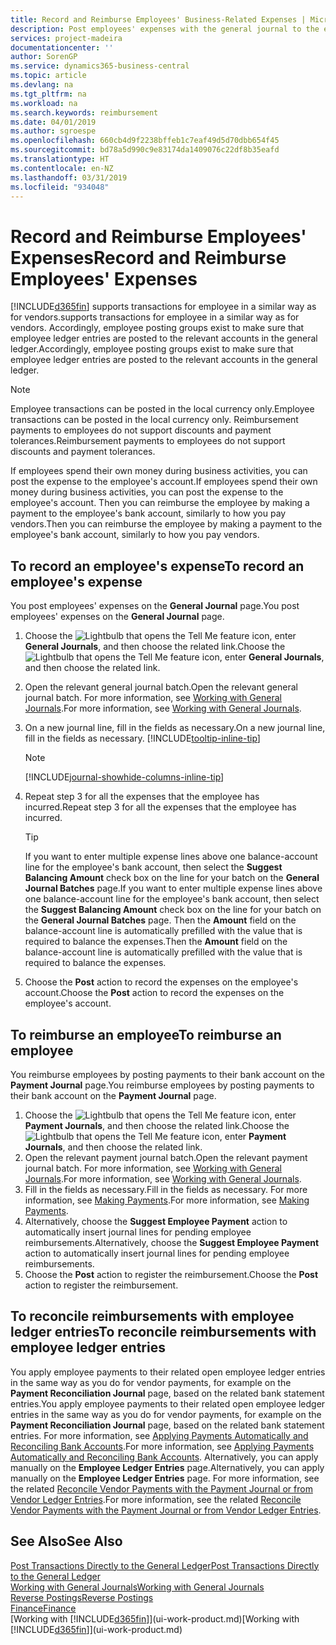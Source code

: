 ```yaml
---
title: Record and Reimburse Employees' Business-Related Expenses | Microsoft Docs
description: Post employees' expenses with the general journal to the employee's account and later post a payment to the employee's bank account to reimburse for the business-related expense.
services: project-madeira
documentationcenter: ''
author: SorenGP
ms.service: dynamics365-business-central
ms.topic: article
ms.devlang: na
ms.tgt_pltfrm: na
ms.workload: na
ms.search.keywords: reimbursement
ms.date: 04/01/2019
ms.author: sgroespe
ms.openlocfilehash: 660cb4d9f2238bffeb1c7eaf49d5d70dbb654f45
ms.sourcegitcommit: bd78a5d990c9e83174da1409076c22df8b35eafd
ms.translationtype: HT
ms.contentlocale: en-NZ
ms.lasthandoff: 03/31/2019
ms.locfileid: "934048"
---
```

# <a name="record-and-reimburse-employees-expenses"></a><span data-ttu-id="e2f0b-103">Record and Reimburse Employees' Expenses</span><span class="sxs-lookup"><span data-stu-id="e2f0b-103">Record and Reimburse Employees' Expenses</span></span>
[!INCLUDE[d365fin](includes/d365fin_md.md)] <span data-ttu-id="e2f0b-104">supports transactions for employee in a similar way as for vendors.</span><span class="sxs-lookup"><span data-stu-id="e2f0b-104">supports transactions for employee in a similar way as for vendors.</span></span> <span data-ttu-id="e2f0b-105">Accordingly, employee posting groups exist to make sure that employee ledger entries are posted to the relevant accounts in the general ledger.</span><span class="sxs-lookup"><span data-stu-id="e2f0b-105">Accordingly, employee posting groups exist to make sure that employee ledger entries are posted to the relevant accounts in the general ledger.</span></span>

> [!NOTE]  
> <span data-ttu-id="e2f0b-106">Employee transactions can be posted in the local currency only.</span><span class="sxs-lookup"><span data-stu-id="e2f0b-106">Employee transactions can be posted in the local currency only.</span></span> <span data-ttu-id="e2f0b-107">Reimbursement payments to employees do not support discounts and payment tolerances.</span><span class="sxs-lookup"><span data-stu-id="e2f0b-107">Reimbursement payments to employees do not support discounts and payment tolerances.</span></span>

<span data-ttu-id="e2f0b-108">If employees spend their own money during business activities, you can post the expense to the employee's account.</span><span class="sxs-lookup"><span data-stu-id="e2f0b-108">If employees spend their own money during business activities, you can post the expense to the employee's account.</span></span> <span data-ttu-id="e2f0b-109">Then you can reimburse the employee by making a payment to the employee's bank account, similarly to how you pay vendors.</span><span class="sxs-lookup"><span data-stu-id="e2f0b-109">Then you can reimburse the employee by making a payment to the employee's bank account, similarly to how you pay vendors.</span></span>

## <a name="to-record-an-employees-expense"></a><span data-ttu-id="e2f0b-110">To record an employee's expense</span><span class="sxs-lookup"><span data-stu-id="e2f0b-110">To record an employee's expense</span></span>
<span data-ttu-id="e2f0b-111">You post employees' expenses on the **General Journal** page.</span><span class="sxs-lookup"><span data-stu-id="e2f0b-111">You post employees' expenses on the **General Journal** page.</span></span>
1. <span data-ttu-id="e2f0b-112">Choose the ![Lightbulb that opens the Tell Me feature](media/ui-search/search_small.png "Tell me what you want to do") icon, enter **General Journals**, and then choose the related link.</span><span class="sxs-lookup"><span data-stu-id="e2f0b-112">Choose the ![Lightbulb that opens the Tell Me feature](media/ui-search/search_small.png "Tell me what you want to do") icon, enter **General Journals**, and then choose the related link.</span></span>
2. <span data-ttu-id="e2f0b-113">Open the relevant general journal batch.</span><span class="sxs-lookup"><span data-stu-id="e2f0b-113">Open the relevant general journal batch.</span></span> <span data-ttu-id="e2f0b-114">For more information, see [Working with General Journals](ui-work-general-journals.md).</span><span class="sxs-lookup"><span data-stu-id="e2f0b-114">For more information, see [Working with General Journals](ui-work-general-journals.md).</span></span>
3. <span data-ttu-id="e2f0b-115">On a new journal line, fill in the fields as necessary.</span><span class="sxs-lookup"><span data-stu-id="e2f0b-115">On a new journal line, fill in the fields as necessary.</span></span> [!INCLUDE[tooltip-inline-tip](includes/tooltip-inline-tip_md.md)]    

    > [!NOTE]
    > [!INCLUDE[journal-showhide-columns-inline-tip](includes/journal-showhide-columns-inline-tip.md)]
4. <span data-ttu-id="e2f0b-116">Repeat step 3 for all the expenses that the employee has incurred.</span><span class="sxs-lookup"><span data-stu-id="e2f0b-116">Repeat step 3 for all the expenses that the employee has incurred.</span></span>

    > [!TIP]  
    > <span data-ttu-id="e2f0b-117">If you want to enter multiple expense lines above one balance-account line for the employee's bank account, then select the **Suggest Balancing Amount** check box on the line for your batch on the **General Journal Batches** page.</span><span class="sxs-lookup"><span data-stu-id="e2f0b-117">If you want to enter multiple expense lines above one balance-account line for the employee's bank account, then select the **Suggest Balancing Amount** check box on the line for your batch on the **General Journal Batches** page.</span></span> <span data-ttu-id="e2f0b-118">Then the **Amount** field on the balance-account line is automatically prefilled with the value that is required to balance the expenses.</span><span class="sxs-lookup"><span data-stu-id="e2f0b-118">Then the **Amount** field on the balance-account line is automatically prefilled with the value that is required to balance the expenses.</span></span>
5. <span data-ttu-id="e2f0b-119">Choose the **Post** action to record the expenses on the employee's account.</span><span class="sxs-lookup"><span data-stu-id="e2f0b-119">Choose the **Post** action to record the expenses on the employee's account.</span></span>

## <a name="to-reimburse-an-employee"></a><span data-ttu-id="e2f0b-120">To reimburse an employee</span><span class="sxs-lookup"><span data-stu-id="e2f0b-120">To reimburse an employee</span></span>
<span data-ttu-id="e2f0b-121">You reimburse employees by posting payments to their bank account on the **Payment Journal** page.</span><span class="sxs-lookup"><span data-stu-id="e2f0b-121">You reimburse employees by posting payments to their bank account on the **Payment Journal** page.</span></span>
1. <span data-ttu-id="e2f0b-122">Choose the ![Lightbulb that opens the Tell Me feature](media/ui-search/search_small.png "Tell me what you want to do") icon, enter **Payment Journals**, and then choose the related link.</span><span class="sxs-lookup"><span data-stu-id="e2f0b-122">Choose the ![Lightbulb that opens the Tell Me feature](media/ui-search/search_small.png "Tell me what you want to do") icon, enter **Payment Journals**, and then choose the related link.</span></span>
2. <span data-ttu-id="e2f0b-123">Open the relevant payment journal batch.</span><span class="sxs-lookup"><span data-stu-id="e2f0b-123">Open the relevant payment journal batch.</span></span> <span data-ttu-id="e2f0b-124">For more information, see [Working with General Journals](ui-work-general-journals.md).</span><span class="sxs-lookup"><span data-stu-id="e2f0b-124">For more information, see [Working with General Journals](ui-work-general-journals.md).</span></span>
3. <span data-ttu-id="e2f0b-125">Fill in the fields as necessary.</span><span class="sxs-lookup"><span data-stu-id="e2f0b-125">Fill in the fields as necessary.</span></span> <span data-ttu-id="e2f0b-126">For more information, see [Making Payments](payables-make-payments.md).</span><span class="sxs-lookup"><span data-stu-id="e2f0b-126">For more information, see [Making Payments](payables-make-payments.md).</span></span>
4. <span data-ttu-id="e2f0b-127">Alternatively, choose the **Suggest Employee Payment** action to automatically insert journal lines for pending employee reimbursements.</span><span class="sxs-lookup"><span data-stu-id="e2f0b-127">Alternatively, choose the **Suggest Employee Payment** action to automatically insert journal lines for pending employee reimbursements.</span></span>
5. <span data-ttu-id="e2f0b-128">Choose the **Post** action to register the reimbursement.</span><span class="sxs-lookup"><span data-stu-id="e2f0b-128">Choose the **Post** action to register the reimbursement.</span></span>  

## <a name="to-reconcile-reimbursements-with-employee-ledger-entries"></a><span data-ttu-id="e2f0b-129">To reconcile reimbursements with employee ledger entries</span><span class="sxs-lookup"><span data-stu-id="e2f0b-129">To reconcile reimbursements with employee ledger entries</span></span>
<span data-ttu-id="e2f0b-130">You apply employee payments to their related open employee ledger entries in the same way as you do for vendor payments, for example on the **Payment Reconciliation Journal** page, based on the related bank statement entries.</span><span class="sxs-lookup"><span data-stu-id="e2f0b-130">You apply employee payments to their related open employee ledger entries in the same way as you do for vendor payments, for example on the **Payment Reconciliation Journal** page, based on the related bank statement entries.</span></span> <span data-ttu-id="e2f0b-131">For more information, see [Applying Payments Automatically and Reconciling Bank Accounts](receivables-apply-payments-auto-reconcile-bank-accounts.md).</span><span class="sxs-lookup"><span data-stu-id="e2f0b-131">For more information, see [Applying Payments Automatically and Reconciling Bank Accounts](receivables-apply-payments-auto-reconcile-bank-accounts.md).</span></span> <span data-ttu-id="e2f0b-132">Alternatively, you can apply manually on the **Employee Ledger Entries** page.</span><span class="sxs-lookup"><span data-stu-id="e2f0b-132">Alternatively, you can apply manually on the **Employee Ledger Entries** page.</span></span> <span data-ttu-id="e2f0b-133">For more information, see the related [Reconcile Vendor Payments with the Payment Journal or from Vendor Ledger Entries](payables-how-apply-purchase-transactions-manually.md).</span><span class="sxs-lookup"><span data-stu-id="e2f0b-133">For more information, see the related [Reconcile Vendor Payments with the Payment Journal or from Vendor Ledger Entries](payables-how-apply-purchase-transactions-manually.md).</span></span>  

## <a name="see-also"></a><span data-ttu-id="e2f0b-134">See Also</span><span class="sxs-lookup"><span data-stu-id="e2f0b-134">See Also</span></span>
[<span data-ttu-id="e2f0b-135">Post Transactions Directly to the General Ledger</span><span class="sxs-lookup"><span data-stu-id="e2f0b-135">Post Transactions Directly to the General Ledger</span></span>](finance-how-post-transactions-directly.md)  
[<span data-ttu-id="e2f0b-136">Working with General Journals</span><span class="sxs-lookup"><span data-stu-id="e2f0b-136">Working with General Journals</span></span>](ui-work-general-journals.md)  
[<span data-ttu-id="e2f0b-137">Reverse Postings</span><span class="sxs-lookup"><span data-stu-id="e2f0b-137">Reverse Postings</span></span>](finance-how-reverse-journal-posting.md)  
[<span data-ttu-id="e2f0b-138">Finance</span><span class="sxs-lookup"><span data-stu-id="e2f0b-138">Finance</span></span>](finance.md)  
<span data-ttu-id="e2f0b-139">[Working with [!INCLUDE[d365fin](includes/d365fin_md.md)]](ui-work-product.md)</span><span class="sxs-lookup"><span data-stu-id="e2f0b-139">[Working with [!INCLUDE[d365fin](includes/d365fin_md.md)]](ui-work-product.md)</span></span>  
